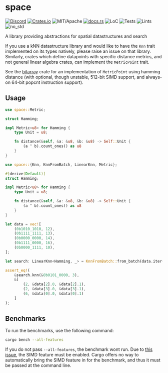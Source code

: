 # space

[![Discord][dci]][dcl] [![Crates.io][ci]][cl] ![MIT/Apache][li] [![docs.rs][di]][dl] ![LoC][lo] ![Tests][btl] ![Lints][bll] ![no_std][bnl]

[ci]: https://img.shields.io/crates/v/space.svg
[cl]: https://crates.io/crates/space/

[li]: https://img.shields.io/crates/l/specs.svg?maxAge=2592000

[di]: https://docs.rs/space/badge.svg
[dl]: https://docs.rs/space/

[lo]: https://tokei.rs/b1/github/rust-cv/space?category=code

[dci]: https://img.shields.io/discord/550706294311485440.svg?logo=discord&colorB=7289DA
[dcl]: https://discord.gg/d32jaam

[btl]: https://github.com/rust-cv/space/workflows/tests/badge.svg
[bll]: https://github.com/rust-cv/space/workflows/lints/badge.svg
[bnl]: https://github.com/rust-cv/space/workflows/no-std/badge.svg

A library providing abstractions for spatial datastructures and search

If you use a kNN datastructure library and would like to have the `Knn`
trait implemented on its types natively, please raise an issue on that library.
Similarly, crates which define datapoints with specific distance metrics, and
not general linear algebra crates, can implement the `MetricPoint` trait.

See the [bitarray](https://crates.io/crates/bitarray) crate for an implementation
of `MetricPoint` using hamming distance (with optional, though unstable, 512-bit
SIMD support, and always-on 64-bit popcnt instruction support).

## Usage

```rust
use space::Metric;

struct Hamming;

impl Metric<u8> for Hamming {
    type Unit = u8;

    fn distance(&self, &a: &u8, &b: &u8) -> Self::Unit {
        (a ^ b).count_ones() as u8
    }
}
```

```rust
use space::{Knn, KnnFromBatch, LinearKnn, Metric};

#[derive(Default)]
struct Hamming;

impl Metric<u8> for Hamming {
    type Unit = u8;

    fn distance(&self, &a: &u8, &b: &u8) -> Self::Unit {
        (a ^ b).count_ones() as u8
    }
}

let data = vec![
    (0b1010_1010, 12),
    (0b1111_1111, 13),
    (0b0000_0000, 14),
    (0b1111_0000, 16),
    (0b0000_1111, 10),
];

let search: LinearKnn<Hamming, _> = KnnFromBatch::from_batch(data.iter());

assert_eq!(
    &search.knn(&0b0101_0000, 3),
    &[
        (2, &data[2].0, &data[2].1),
        (2, &data[3].0, &data[3].1),
        (6, &data[0].0, &data[0].1)
    ]
);
```

## Benchmarks

To run the benchmarks, use the following command:

```bash
cargo bench --all-features
```

If you do not pass `--all-features`, the benchmark wont run. Due to [this issue](https://github.com/rust-lang/cargo/issues/2911), the SIMD feature must be enabled. Cargo offers no way to automatically bring the SIMD feature in for the benchmark, and thus it must be passed at the command line.
